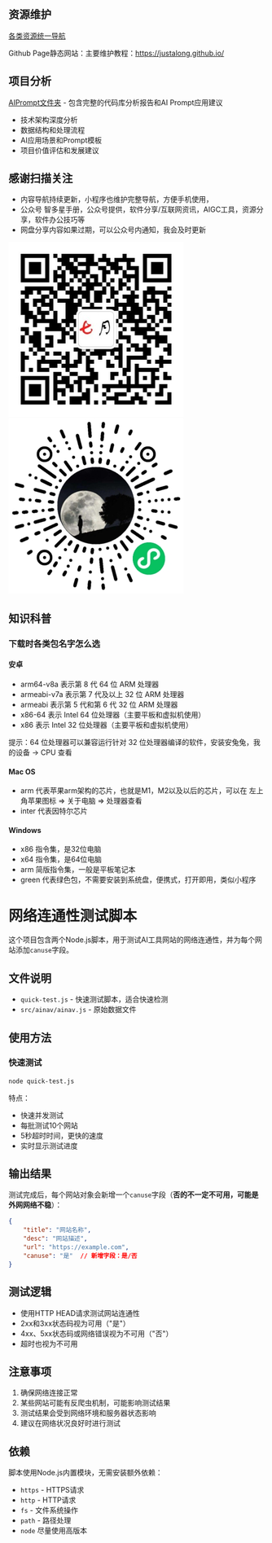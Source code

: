 ## 资源维护
[各类资源统一导航](https://github.com/justalong/navjson/blob/main/docs/res.md)

Github Page静态网站：主要维护教程：https://justalong.github.io/

## 项目分析
[AIPrompt文件夹](./AIPrompt/) - 包含完整的代码库分析报告和AI Prompt应用建议
- 技术架构深度分析
- 数据结构和处理流程
- AI应用场景和Prompt模板
- 项目价值评估和发展建议

## 感谢扫描关注

- 内容导航持续更新，小程序也维护完整导航，方便手机使用，
- 公众号 智多星手册，公众号提供，软件分享/互联网资讯，AIGC工具，资源分享，软件办公技巧等
- 网盘分享内容如果过期，可以公众号内通知，我会及时更新

![二维码](./assets/qrcode.jpg)
![二维码](./assets/mini.jpg)

## 知识科普

### 下载时各类包名字怎么选

#### 安卓
- arm64-v8a	表示第 8 代 64 位 ARM 处理器
- armeabi-v7a	表示第 7 代及以上 32 位 ARM 处理器
- armeabi	表示第 5 代和第 6 代 32 位 ARM 处理器
- x86-64	表示 Intel 64 位处理器（主要平板和虚拟机使用）
- x86	表示 Intel 32 位处理器（主要平板和虚拟机使用）

提示：64 位处理器可以兼容运行针对 32 位处理器编译的软件，安装安兔兔，我的设备 -> CPU 查看

#### Mac OS
- arm 代表苹果arm架构的芯片，也就是M1，M2以及以后的芯片，可以在 左上角苹果图标 => 关于电脑 => 处理器查看
- inter 代表因特尔芯片

#### Windows
- x86 指令集，是32位电脑
- x64 指令集，是64位电脑
- arm 简版指令集，一般是平板笔记本
- green 代表绿色包，不需要安装到系统盘，便携式，打开即用，类似小程序

# 网络连通性测试脚本

这个项目包含两个Node.js脚本，用于测试AI工具网站的网络连通性，并为每个网站添加`canuse`字段。

## 文件说明

- `quick-test.js` - 快速测试脚本，适合快速检测
- `src/ainav/ainav.js` - 原始数据文件

## 使用方法

### 快速测试

```bash
node quick-test.js
```

特点：
- 快速并发测试
- 每批测试10个网站
- 5秒超时时间，更快的速度
- 实时显示测试进度

## 输出结果

测试完成后，每个网站对象会新增一个`canuse`字段（**否的不一定不可用，可能是外网网络不稳**）：

```json
{
    "title": "网站名称",
    "desc": "网站描述", 
    "url": "https://example.com",
    "canuse": "是"  // 新增字段：是/否
}
```

## 测试逻辑

- 使用HTTP HEAD请求测试网站连通性
- 2xx和3xx状态码视为可用（"是"）
- 4xx、5xx状态码或网络错误视为不可用（"否"）
- 超时也视为不可用

## 注意事项

1. 确保网络连接正常
2. 某些网站可能有反爬虫机制，可能影响测试结果
3. 测试结果会受到网络环境和服务器状态影响
4. 建议在网络状况良好时进行测试

## 依赖

脚本使用Node.js内置模块，无需安装额外依赖：
- `https` - HTTPS请求
- `http` - HTTP请求  
- `fs` - 文件系统操作
- `path` - 路径处理
- `node` 尽量使用高版本